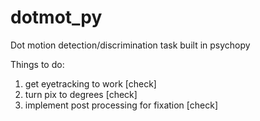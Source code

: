 # dotmot_py
Dot motion detection/discrimination task built in psychopy

Things to do:
1. get eyetracking to work [check]
2. turn pix to degrees [check]
3. implement post processing for fixation [check]
	
